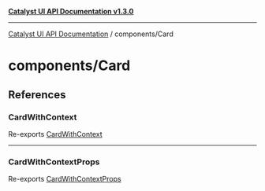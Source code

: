 [**Catalyst UI API Documentation v1.3.0**](../../README.md)

---

[Catalyst UI API Documentation](../../README.md) / components/Card

# components/Card

## References

### CardWithContext

Re-exports [CardWithContext](CardWithContext/variables/CardWithContext.md)

---

### CardWithContextProps

Re-exports [CardWithContextProps](CardWithContext/interfaces/CardWithContextProps.md)
